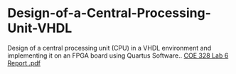 # Design-of-a-Central-Processing-Unit-VHDL
Design of a central processing unit (CPU) in a VHDL environment and implementing it on an FPGA board using Quartus Software..
[COE 328 Lab 6 Report .pdf](https://github.com/user-attachments/files/17085072/COE.328.Lab.6.Report.pdf)
